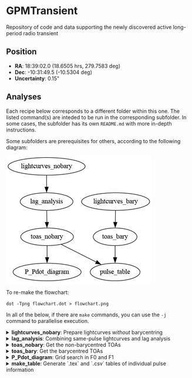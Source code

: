 # GPMTransient
Repository of code and data supporting the newly discovered active long-period radio transient

## Position

- **RA**: 18:39:02.0 (18.6505 hrs, 279.7583 deg)
- **Dec**: -10:31:49.5 (-10.5304 deg)
- **Uncertainty**: 0.15"

## Analyses

Each recipe below corresponds to a different folder within this one.
The listed command(s) are inteded to be run in the corresponding subfolder.
In some cases, the subfolder has its own `README.md` with more in-depth instructions.

Some subfolders are prerequisites for others, according to the following diagram:

![Flowchart diagram](flowchart.png)

To re-make the flowchart:

```
dot -Tpng flowchart.dot > flowchart.png
```

In all of the below, if there are `make` commands, you can use the `-j` command to parallelise execution.

<details>
<summary><b>lightcurves_nobary</b>: Prepare lightcurves <i>without</i> barycentring</summary>

```
make lightcurves
```

Expected output: `*_lightcurve.txt` files

</details>

<details>
<summary><b>lag_analysis</b>: Combining same-pulse lightcurves and lag analysis</summary>

```
python lag_analysis.py
```

Expected output: `*_lightcurve_mod.txt` files

</details>

<details>
<summary><b>toas_nobary</b>: Get the non-barycentred TOAs</summary>

```
make all_toas_mod.tim
```

Expected output: `all_toas_mod.tim`

</details>

<details>
<summary><b>toas_bary</b>: Get the barycentred TOAs</summary>

```
make all_toas.tim
```

Expected output: `all_toas_mod.tim`

</details>

<details>
<summary><b>P_Pdot_diagram</b>: Grid search in F0 and F1</summary>

```
python grid_search_f_fdot.py dofit.par ../toas_nobary/all_toas_mod.tim
```

</details>

<details>
<summary><b>make_table</b>: Generate `.tex` and `.csv` tables of individual pulse information</summary>

```
python make_table.py
```

</details>
